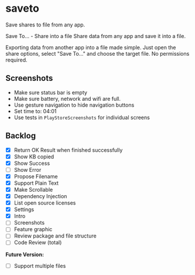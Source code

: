 # saveto

Save shares to file from any app.

Save To… - Share into a file
Share data from any app and save it into a file.

Exporting data from another app into a file made simple. Just open the share options, select "Save To…" and choose the target file. No permissions required.

## Screenshots

* Make sure status bar is empty
* Make sure battery, network and wifi are full.
* Use gesture navigation to hide navigation buttons
* Set time to: 04:01
* Use tests in `PlayStoreScreenshots` for individual screens

## Backlog

- [x] Return OK Result when finished successfully
- [x] Show KB copied
- [x] Show Success
- [ ] Show Error
- [x] Propose Filename
- [x] Support Plain Text
- [x] Make Scrollable
- [x] Dependency Injection
- [x] List open source licenses
- [x] Settings
- [x] Intro
- [ ] Screenshots
- [ ] Feature graphic
- [ ] Review package and file structure
- [ ] Code Review (total)

**Future Version:**
- [ ] Support multiple files
